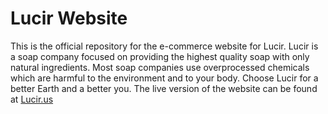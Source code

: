 # Lucir Website

This is the official repository for the e-commerce website for Lucir. Lucir is a soap company focused on providing the highest quality soap with only natural ingredients. Most soap companies use overprocessed chemicals which are harmful to the environment and to your body. Choose Lucir for a better Earth and a better you. The live version of the website can be found at [Lucir.us](Lucir.us)
